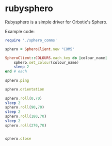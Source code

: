 # rubysphero

Rubysphero is a simple driver for Orbotix's Sphero.

Example code:
```Ruby 
require './sphero_comms'

sphero = SpheroClient.new "COM5"  

SpheroClient::COLOURS.each_key do |colour_name|
	sphero.set_colour(colour_name)
	sleep 2
end # each	
	
sphero.ping

sphero.orientation
	
sphero.roll(0,70)
sleep 2 
sphero.roll(90,70)
sleep 2 
sphero.roll(180,70)
sleep 2 
sphero.roll(270,70)


sphero.close
```